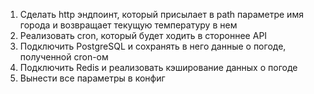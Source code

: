 1. Сделать http эндпоинт, который присылает в path параметре имя города и возвращает текущую температуру в нем
2. Реализовать cron, который будет ходить в стороннее API 
3. Подключить PostgreSQL и сохранять в него данные о погоде, полученной cron-ом
4. Подключить Redis и реализовать кэширование данных о погоде
5. Вынести все параметры в конфиг